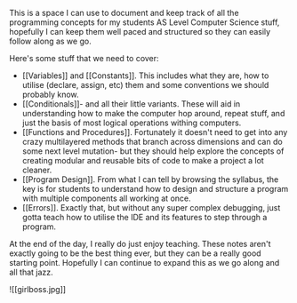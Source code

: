 This is a space I can use to document and keep track of all the programming concepts for my students AS Level Computer Science stuff, hopefully I can keep them well paced and structured so they can easily follow along as we go.

Here's some stuff that we need to cover:

- [[Variables]] and [[Constants]]. This includes what they are, how to utilise (declare, assign, etc) them and some conventions we should probably know.
- [[Conditionals]]- and all their little variants. These will aid in understanding how to make the computer hop around, repeat stuff, and just the basis of most logical operations withing computers.
- [[Functions and Procedures]]. Fortunately it doesn't need to get into any crazy multilayered methods that branch across dimensions and can do some next level mutation- but they should help explore the concepts of creating modular and reusable bits of code to make a project a lot cleaner.
- [[Program Design]]. From what I can tell by browsing the syllabus, the key is for students to understand how to design and structure a program with multiple components all working at once. 
- [[Errors]]. Exactly that, but without any super complex debugging, just gotta teach how to utilise the IDE and its features to step through a program.

At the end of the day, I really do just enjoy teaching. These notes aren't exactly going to be the best thing ever, but they can be a really good starting point. Hopefully I can continue to expand this as we go along and all that jazz.

![[girlboss.jpg]]
